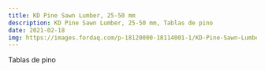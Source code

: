 ```yaml
---
title: KD Pine Sawn Lumber, 25-50 mm
description: KD Pine Sawn Lumber, 25-50 mm, Tablas de pino
date: 2021-02-18
img: https://images.fordaq.com/p-18120000-18114001-1/KD-Pine-Sawn-Lumber.jpg
---
```

Tablas de pino
